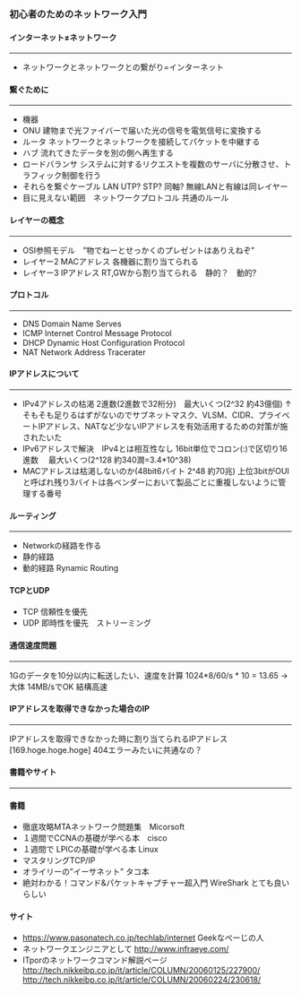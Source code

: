 ### 初心者のためのネットワーク入門
#### インターネット≠ネットワーク
---
- ネットワークとネットワークとの繋がり=インターネット

#### 繋ぐために
---
- 機器　
- ONU 建物まで光ファイバーで届いた光の信号を電気信号に変換する  
- ルータ ネットワークとネットワークを接続してパケットを中継する
- ハブ 流れてきたデータを別の側へ再生する
- ロードバランサ システムに対するリクエストを複数のサーバに分散させ、トラフィック制御を行う
- それらを繋ぐケーブル LAN UTP? STP? 同軸? 無線LANと有線は同レイヤー
- 目に見えない範囲　ネットワークプロトコル 共通のルール

#### レイヤーの概念
---
- OSI参照モデル　”物でねーとせっかくのプレゼントはありえねぞ”
- レイヤー2 MACアドレス 各機器に割り当てられる
- レイヤー3 IPアドレス RT,GWから割り当てられる　静的？　動的?

#### プロトコル
---
- DNS Domain Name Serves
- ICMP Internet Control Message Protocol
- DHCP Dynamic Host Configuration Protocol
- NAT Network Address Tracerater

#### IPアドレスについて
---
- IPv4アドレスの枯渇 2進数(2進数で32桁分)　最大いくつ(2^32 約43億個)
↑そもそも足りるはずがないのでサブネットマスク、VLSM、CIDR、プライベートIPアドレス、NATなど少ないIPアドレスを有効活用するための対策が施されたいた
- IPv6アドレスで解決　IPv4とは相互性なし 16bit単位でコロン(:)で区切り16進数 　最大いくつ(2^128 約340澗=3.4\*10^38)
- MACアドレスは枯渇しないのか(48bit6バイト 2^48 約70兆) 上位3bitがOUIと呼ばれ残り3バイトは各ベンダーにおいて製品ごとに重複しないように管理する番号

#### ルーティング
---
- Networkの経路を作る
- 静的経路
- 動的経路 Rynamic Routing

#### TCPとUDP
- TCP 信頼性を優先　
- UDP 即時性を優先　ストリーミング

#### 通信速度問題
---
1Gのデータを10分以内に転送したい、速度を計算
1024\*8/60/s * 10
= 13.65 -> 大体 14MB/sでOK 結構高速

#### IPアドレスを取得できなかった場合のIP
---
IPアドレスを取得できなかった時に割り当てられるIPアドレス
[169.hoge.hoge.hoge] 404エラーみたいに共通なの？

#### 書籍やサイト
---
#### 書籍
- 徹底攻略MTAネットワーク問題集　Micorsoft
- １週間でCCNAの基礎が学べる本　cisco
- １週間で LPICの基礎が学べる本 Linux
- マスタリングTCP/IP
- オライリーの”イーサネット” タコ本
- 絶対わかる！コマンド&パケットキャプチャー超入門 WireShark とても良いらしい

#### サイト
- https://www.pasonatech.co.jp/techlab/internet  Geekなぺーじの人
- ネットワークエンジニアとして http://www.infraeye.com/
- ITporのネットワークコマンド解説ページ
http://tech.nikkeibp.co.jp/it/article/COLUMN/20060125/227900/
http://tech.nikkeibp.co.jp/it/article/COLUMN/20060224/230618/
